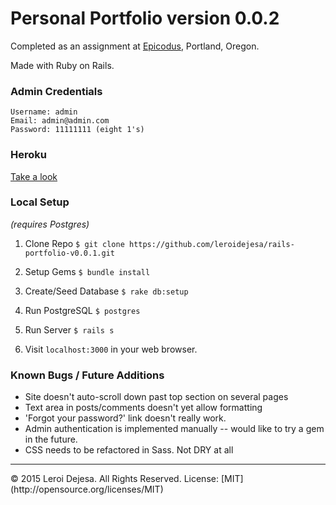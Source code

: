 # Personal Portfolio version 0.0.2

Completed as an assignment at [Epicodus](www.epicodus.com), Portland, Oregon.

Made with Ruby on Rails.

### Admin Credentials
```
Username: admin
Email: admin@admin.com
Password: 11111111 (eight 1's)
```
### Heroku
[Take a look](https://nameless-inlet-8355.herokuapp.com/)

### Local Setup
*(requires Postgres)*

1. Clone Repo `$ git clone https://github.com/leroidejesa/rails-portfolio-v0.0.1.git`

2. Setup Gems `$ bundle install`

3. Create/Seed Database `$ rake db:setup`

4. Run PostgreSQL `$ postgres`

5. Run Server `$ rails s`

6. Visit `localhost:3000` in your web browser.

### Known Bugs / Future Additions
* Site doesn't auto-scroll down past top section on several pages
* Text area in posts/comments doesn't yet allow formatting
* 'Forgot your password?' link doesn't really work. 
* Admin authentication is implemented manually -- would like to try a gem in the future.
* CSS needs to be refactored in Sass. Not DRY at all
<hr>
© 2015 Leroi Dejesa. All Rights Reserved. License: [MIT](http://opensource.org/licenses/MIT)
